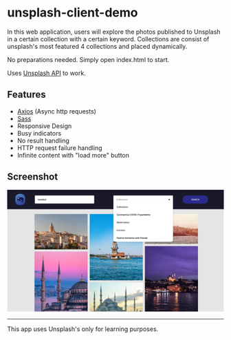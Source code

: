 # unsplash-client-demo

In this web application, users will explore the photos published to Unsplash in a certain collection with a certain keyword. Collections are consist of unsplash's most featured 4 collections and placed dynamically.

No preparations needed. Simply open index.html to start.

Uses [Unsplash API](https://unsplash.com/developers) to work.

## Features

* [Axios](https://github.com/axios/axios) (Async http requests)
* [Sass](https://sass-lang.com/)
* Responsive Design
* Busy indicators
* No result handling
* HTTP request failure handling
* Infinite content with "load more" button

## Screenshot

![Screenshot](Screenshot.png)

---
This app uses Unsplash's only for learning purposes.

